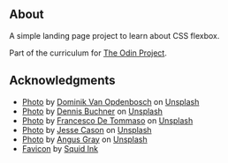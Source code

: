 ## About
A simple landing page project to learn about CSS flexbox.

Part of the curriculum for [The Odin Project](https://www.theodinproject.com/).

## Acknowledgments
- <a href="https://unsplash.com/photos/lNeIjS1rXus">Photo</a> by <a href="https://unsplash.com/@derobi?utm_source=unsplash&utm_medium=referral&utm_content=creditCopyText">Dominik Van Opdenbosch</a> on <a href="https://unsplash.com/s/photos/owl?utm_source=unsplash&utm_medium=referral&utm_content=creditCopyText">Unsplash</a>
- <a href="https://unsplash.com/photos/wfFC7y5HY44">Photo</a> by <a href="https://unsplash.com/@baitman?utm_source=unsplash&utm_medium=referral&utm_content=creditCopyText">Dennis Buchner</a> on <a href="https://unsplash.com/s/photos/owl?utm_source=unsplash&utm_medium=referral&utm_content=creditCopyText">Unsplash</a>
- <a href="https://unsplash.com/photos/9JjRRqApYh4">Photo</a> by <a href="https://unsplash.com/@detpho?utm_source=unsplash&utm_medium=referral&utm_content=creditCopyText">Francesco De Tommaso</a> on <a href="https://unsplash.com/s/photos/owl?utm_source=unsplash&utm_medium=referral&utm_content=creditCopyText">Unsplash</a>
- <a href="https://unsplash.com/photos/LEWbO3MqUsM">Photo</a> by <a href="https://unsplash.com/@jackobas?utm_source=unsplash&utm_medium=referral&utm_content=creditCopyText">Jesse Cason</a> on <a href="https://unsplash.com/s/photos/owl?utm_source=unsplash&utm_medium=referral&utm_content=creditCopyText">Unsplash</a>
- <a href="https://unsplash.com/photos/pcjnWrsZ4TI">Photo</a> by <a href="https://unsplash.com/@angus_buchanan?utm_source=unsplash&utm_medium=referral&utm_content=creditCopyText">Angus Gray</a> on <a href="https://unsplash.com/s/photos/owl?utm_source=unsplash&utm_medium=referral&utm_content=creditCopyText">Unsplash</a>
- <a href="https://iconarchive.com/show/free-flat-sample-icons-by-thesquid.ink/owl-icon.html">Favicon</a> by <a href="https://iconarchive.com/artist/thesquid.ink.html">Squid Ink</a>
  
